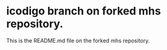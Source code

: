 # icodigo branch on forked mhs repository.

This is the README.md file on the forked mhs repository.   
